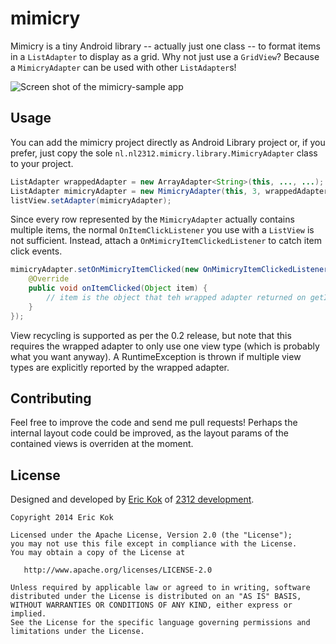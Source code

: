 mimicry
=================
Mimicry is a tiny Android library -- actually just one class -- to format items in a `ListAdapter` to display as a grid. Why not just use a `GridView`? Because a `MimicryAdapter` can be used with other `ListAdapter`s!

![Screen shot of the mimicry-sample app](http://2312.nl/download/mimicry-sample_framed.png)

Usage
------------
You can add the mimicry project directly as Android Library project or, if you prefer, just copy the sole `nl.nl2312.mimicry.library.MimicryAdapter` class to your project.
```java
ListAdapter wrappedAdapter = new ArrayAdapter<String>(this, ..., ...);
ListAdapter mimicryAdapter = new MimicryAdapter(this, 3, wrappedAdapter);
listView.setAdapter(mimicryAdapter);
```
Since every row represented by the `MimicryAdapter` actually contains multiple items, the normal `OnItemClickListener` you use with a `ListView` is not sufficient. Instead, attach a `OnMimicryItemClickedListener` to catch item click events.
```java
mimicryAdapter.setOnMimicryItemClicked(new OnMimicryItemClickedListener() {
    @Override
    public void onItemClicked(Object item) {
        // item is the object that teh wrapped adapter returned on getItem(Object)
    }
});
```

View recycling is supported as per the 0.2 release, but note that this requires the wrapped adapter to only use one view type (which is probably what you want anyway). A RuntimeException is thrown if multiple view types are explicitly reported by the wrapped adapter.

Contributing
------------
Feel free to improve the code and send me pull requests! Perhaps the internal layout code could be improved, as the layout params of the contained views is overriden at the moment.

License
------------
Designed and developed by [Eric Kok](mailto:eric@2312.nl) of [2312 development](http://2312.nl).

    Copyright 2014 Eric Kok
    
    Licensed under the Apache License, Version 2.0 (the "License");
    you may not use this file except in compliance with the License.
    You may obtain a copy of the License at
    
       http://www.apache.org/licenses/LICENSE-2.0
    
    Unless required by applicable law or agreed to in writing, software
    distributed under the License is distributed on an "AS IS" BASIS,
    WITHOUT WARRANTIES OR CONDITIONS OF ANY KIND, either express or implied.
    See the License for the specific language governing permissions and
    limitations under the License.
